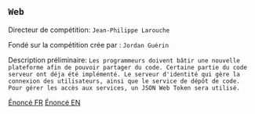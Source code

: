 `Web`
----------------

Directeur de compétition: `Jean-Philippe Larouche`

Fondé sur la compétition crée par : `Jordan Guérin`

Description préliminaire: `Les programmeurs doivent bâtir une nouvelle plateforme afin de pouvoir partager du code. Certaine partie du code serveur ont déja été implémenté. Le serveur d'identité qui gère la connexion des utilisateurs, ainsi que le service de dépôt de code. Pour gérer les accès aux services, un JSON Web Token sera utilisé.`

[Énoncé FR](src/webdocs/static/enonce.md)
[Énoncé EN](src/webdocs/static/tasks.md)
